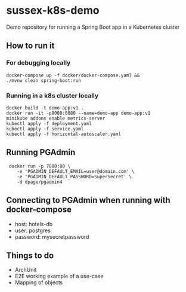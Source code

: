 # sussex-k8s-demo
Demo repository for running a Spring Boot app in a Kubernetes cluster

## How to run it

### For debugging locally

```shell
docker-compose up -f docker/docker-compose.yaml &&
./mvnw clean spring-boot:run
```

### Running in a k8s cluster locally

```shell
docker build -t demo-app:v1 .
docker run -it -p8080:8080 --name=demo-app demo-app:v1
minikube addons enable metrics-server
kubectl apply -f deployment.yaml
kubectl apply -f service.yaml
kubectl apply -f horizontal-autoscaler.yaml
```

## Running PGAdmin

```shell
 docker run -p 7080:80 \
    -e 'PGADMIN_DEFAULT_EMAIL=user@domain.com' \
    -e 'PGADMIN_DEFAULT_PASSWORD=SuperSecret' \
    -d dpage/pgadmin4
```

## Connecting to PGAdmin when running with docker-compose

- host: hotels-db
- user: postgres
- password: mysecretpassword

## Things to do

* ArchUnit
* E2E working example of a use-case
* Mapping of objects
